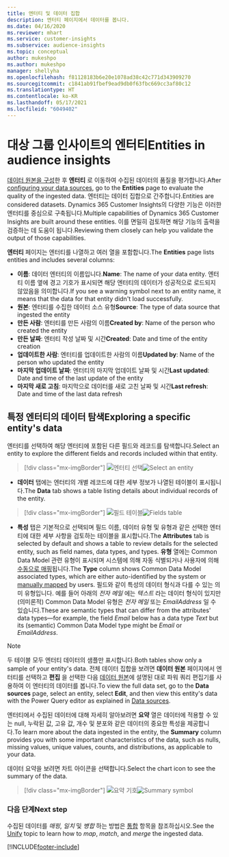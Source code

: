 ```yaml
---
title: 엔터티 및 데이터 집합
description: 엔터티 페이지에서 데이터를 봅니다.
ms.date: 04/16/2020
ms.reviewer: mhart
ms.service: customer-insights
ms.subservice: audience-insights
ms.topic: conceptual
author: mukeshpo
ms.author: mukeshpo
manager: shellyha
ms.openlocfilehash: f81128183b6e20e1078ad38c42c771d343909270
ms.sourcegitcommit: c1841ab91fbef9ead9db0f63fbc669cc3af80c12
ms.translationtype: HT
ms.contentlocale: ko-KR
ms.lasthandoff: 05/17/2021
ms.locfileid: "6049402"
---
```

# <a name="entities-in-audience-insights"></a><span data-ttu-id="7d305-103">대상 그룹 인사이트의 엔터티</span><span class="sxs-lookup"><span data-stu-id="7d305-103">Entities in audience insights</span></span>

<span data-ttu-id="7d305-104">[데이터 원본을 구성](data-sources.md)한 후 **엔터티** 로 이동하여 수집된 데이터의 품질을 평가합니다.</span><span class="sxs-lookup"><span data-stu-id="7d305-104">After [configuring your data sources](data-sources.md), go to the **Entities** page to evaluate the quality of the ingested data.</span></span> <span data-ttu-id="7d305-105">엔터티는 데이터 집합으로 간주합니다.</span><span class="sxs-lookup"><span data-stu-id="7d305-105">Entities are considered datasets.</span></span> <span data-ttu-id="7d305-106">Dynamics 365 Customer Insights의 다양한 기능은 이러한 엔터티를 중심으로 구축됩니다.</span><span class="sxs-lookup"><span data-stu-id="7d305-106">Multiple capabilities of Dynamics 365 Customer Insights are built around these entities.</span></span> <span data-ttu-id="7d305-107">이를 면밀히 검토하면 해당 기능의 출력을 검증하는 데 도움이 됩니다.</span><span class="sxs-lookup"><span data-stu-id="7d305-107">Reviewing them closely can help you validate the output of those capabilities.</span></span>

<span data-ttu-id="7d305-108">**엔터티** 페이지는 엔터티를 나열하고 여러 열을 포함합니다.</span><span class="sxs-lookup"><span data-stu-id="7d305-108">The **Entities** page lists entities and includes several columns:</span></span>

- <span data-ttu-id="7d305-109">**이름**: 데이터 엔터티의 이름입니다.</span><span class="sxs-lookup"><span data-stu-id="7d305-109">**Name**: The name of your data entity.</span></span> <span data-ttu-id="7d305-110">엔터티 이름 옆에 경고 기호가 표시되면 해당 엔터티의 데이터가 성공적으로 로드되지 않았음을 의미합니다.</span><span class="sxs-lookup"><span data-stu-id="7d305-110">If you see a warning symbol next to an entity name, it means that the data for that entity didn't load successfully.</span></span>
- <span data-ttu-id="7d305-111">**원본**: 엔터티를 수집한 데이터 소스 유형</span><span class="sxs-lookup"><span data-stu-id="7d305-111">**Source**: The type of data source that ingested the entity</span></span>
- <span data-ttu-id="7d305-112">**만든 사람**: 엔터티를 만든 사람의 이름</span><span class="sxs-lookup"><span data-stu-id="7d305-112">**Created by**: Name of the person who created the entity</span></span>
- <span data-ttu-id="7d305-113">**만든 날짜**: 엔터티 작성 날짜 및 시간</span><span class="sxs-lookup"><span data-stu-id="7d305-113">**Created**: Date and time of the entity creation</span></span>
- <span data-ttu-id="7d305-114">**업데이트한 사람**: 엔터티를 업데이트한 사람의 이름</span><span class="sxs-lookup"><span data-stu-id="7d305-114">**Updated by**: Name of the person who updated the entity</span></span>
- <span data-ttu-id="7d305-115">**마지막 업데이트 날짜**: 엔터티의 마지막 업데이트 날짜 및 시간</span><span class="sxs-lookup"><span data-stu-id="7d305-115">**Last updated**: Date and time of the last update of the entity</span></span>
- <span data-ttu-id="7d305-116">**마지막 새로 고침**: 마지막으로 데이터를 새로 고친 날짜 및 시간</span><span class="sxs-lookup"><span data-stu-id="7d305-116">**Last refresh**: Date and time of the last data refresh</span></span>

## <a name="exploring-a-specific-entitys-data"></a><span data-ttu-id="7d305-117">특정 엔터티의 데이터 탐색</span><span class="sxs-lookup"><span data-stu-id="7d305-117">Exploring a specific entity's data</span></span>

<span data-ttu-id="7d305-118">엔터티를 선택하여 해당 엔터티에 포함된 다른 필드와 레코드를 탐색합니다.</span><span class="sxs-lookup"><span data-stu-id="7d305-118">Select an entity to explore the different fields and records included within that entity.</span></span>

> [!div class="mx-imgBorder"]
> <span data-ttu-id="7d305-119">![엔터티 선택](media/data-manager-entities-data.png "엔터티 선택")</span><span class="sxs-lookup"><span data-stu-id="7d305-119">![Select an entity](media/data-manager-entities-data.png "Select an entity")</span></span>

- <span data-ttu-id="7d305-120">**데이터** 탭에는 엔터티의 개별 레코드에 대한 세부 정보가 나열된 테이블이 표시됩니다.</span><span class="sxs-lookup"><span data-stu-id="7d305-120">The **Data** tab shows a table listing details about individual records of the entity.</span></span>

> [!div class="mx-imgBorder"]
> <span data-ttu-id="7d305-121">![필드 테이블](media/data-manager-entities-fields.PNG "필드 테이블")</span><span class="sxs-lookup"><span data-stu-id="7d305-121">![Fields table](media/data-manager-entities-fields.PNG "Fields table")</span></span>

- <span data-ttu-id="7d305-122">**특성** 탭은 기본적으로 선택되며 필드 이름, 데이터 유형 및 유형과 같은 선택한 엔터티에 대한 세부 사항을 검토하는 테이블을 표시합니다.</span><span class="sxs-lookup"><span data-stu-id="7d305-122">The **Attributes** tab is selected by default and shows a table to review details for the selected entity, such as field names, data types, and types.</span></span> <span data-ttu-id="7d305-123">**유형** 열에는 Common Data Model 관련 유형이 표시되며 시스템에 의해 자동 식별되거나 사용자에 의해 [수동으로 매핑](map-entities.md)됩니다.</span><span class="sxs-lookup"><span data-stu-id="7d305-123">The **Type** column shows Common Data Model associated types, which are either auto-identified by the system or [manually mapped](map-entities.md) by users.</span></span> <span data-ttu-id="7d305-124">필드와 같이 특성의 데이터 형식과 다를 수 있는 의미 유형입니다. 예를 들어 아래의 *전자 메일* 에는 *텍스트* 라는 데이터 형식이 있지만 (의미론적) Common Data Model 유형은 *전자 메일* 또는 *EmailAddress* 일 수 있습니다.</span><span class="sxs-lookup"><span data-stu-id="7d305-124">These are semantic types that can differ from the attributes' data types—for example, the field *Email* below has a data type *Text* but its (semantic) Common Data Model type might be *Email* or *EmailAddress*.</span></span>

> [!NOTE]
> <span data-ttu-id="7d305-125">두 테이블 모두 엔터티 데이터의 샘플만 표시합니다.</span><span class="sxs-lookup"><span data-stu-id="7d305-125">Both tables show only a sample of your entity's data.</span></span> <span data-ttu-id="7d305-126">전체 데이터 집합을 보려면 **데이터 원본** 페이지에서 엔터티를 선택하고 **편집** 을 선택한 다음 [데이터 원본](data-sources.md)에 설명된 대로 파워 쿼리 편집기를 사용하여 이 엔터티의 데이터를 봅니다.</span><span class="sxs-lookup"><span data-stu-id="7d305-126">To view the full data set, go to the **Data sources** page, select an entity, select **Edit**, and then view this entity's data with the Power Query editor as explained in [Data sources](data-sources.md).</span></span>

<span data-ttu-id="7d305-127">엔터티에서 수집된 데이터에 대해 자세히 알아보려면 **요약** 열은 데이터에 적용할 수 있는 null, 누락된 값, 고유 값, 개수 및 분포와 같은 데이터의 중요한 특성을 제공합니다.</span><span class="sxs-lookup"><span data-stu-id="7d305-127">To learn more about the data ingested in the entity, the **Summary** column provides you with some important characteristics of the data, such as nulls, missing values, unique values, counts, and distributions, as applicable to your data.</span></span>

<span data-ttu-id="7d305-128">데이터 요약을 보려면 차트 아이콘을 선택합니다.</span><span class="sxs-lookup"><span data-stu-id="7d305-128">Select the chart icon to see the summary of the data.</span></span>

> [!div class="mx-imgBorder"]
> <span data-ttu-id="7d305-129">![요약 기호](media/data-manager-entities-summary.png "데이터 요약 테이블")</span><span class="sxs-lookup"><span data-stu-id="7d305-129">![Summary symbol](media/data-manager-entities-summary.png "Data summary table")</span></span>

### <a name="next-step"></a><span data-ttu-id="7d305-130">다음 단계</span><span class="sxs-lookup"><span data-stu-id="7d305-130">Next step</span></span>

<span data-ttu-id="7d305-131">수집된 데이터를 *매핑*, *일치* 및 *병합* 하는 방법은 [통합](data-unification.md) 항목을 참조하십시오.</span><span class="sxs-lookup"><span data-stu-id="7d305-131">See the [Unify](data-unification.md) topic to learn how to *map*, *match*, and *merge* the ingested data.</span></span>


[!INCLUDE[footer-include](../includes/footer-banner.md)]
